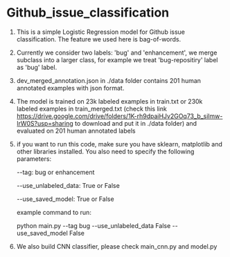 # Github_issue_classification
1. This is a simple Logistic Regression model for Github issue classification. The feature we used here is bag-of-words.

2. Currently we consider two labels: 'bug' and 'enhancement', we merge subclass into a larger class, for example we treat
'bug-repositiry' label as 'bug' label.

3. dev_merged_annotation.json in ./data folder contains 201 human annotated examples with json format. 

4. The model is trained on 23k labeled examples in train.txt or 230k labeled examples in train_merged.txt (check this link https://drive.google.com/drive/folders/1K-rh9dpaiHJv2GOq73_b_silmw-lrW0S?usp=sharing to download and put it in ./data folder) and evaluated on 201 human annotated labels

5. if you want to run this code, make sure you have sklearn, matplotlib and other libraries installed. You also need to specify the following parameters:

    --tag: bug or enhancement
    
    --use_unlabeled_data: True or False
    
    --use_saved_model: True or False
    
    
    example command to run:
    
    python main.py --tag bug --use_unlabeled_data False --use_saved_model False
6. We also build CNN classifier, please check main_cnn.py and model.py
